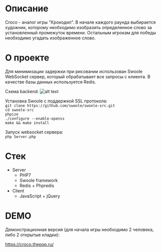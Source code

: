 # Описание

Croco - аналог игры "Крокодил". В начале каждого раунда выбирается художник, которому необходимо изобразить определенное слово за установленный промежуток времени. Остальным игрокам для победы необходимо угадать изображенное слово.

# О проекте

Для минимизации задержки при рисовании использован Swoole WebSocket сервер, который обрабатывает все запросы с клиента. В качестве базы данных используется Redis.

Схема backend:
![alt text](https://i.imgur.com/hNtkxi2.png)

Установка Swoole с поддержкой SSL протокола:  
```git clone https://github.com/swoole/swoole-src.git```  
```cd swoole-src```  
```phpize```  
```./configure --enable-openss```  
```make && make install```  

Запуск websocket сервера:  
```php Server.php```


# Стек

* Server
  * PHP7
  * Swoole framework
  * Redis + Phpredis
* Client
  * JavaScript + jQuery
  
# DEMO

Демонстрационная версия (для начала игры необходимо 2 человека, либо 2 открытые кладки):

https://croco.thepop.ru/
